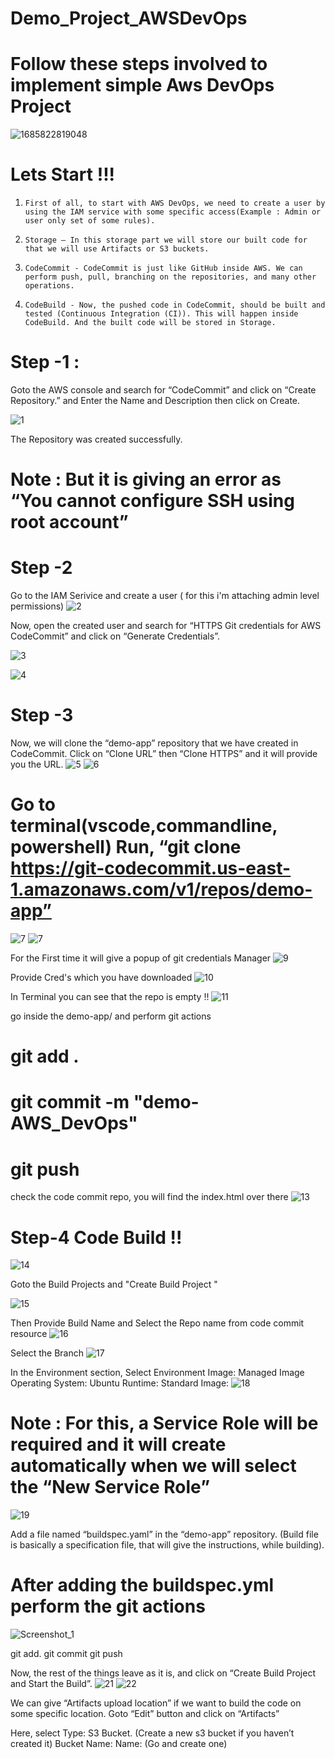 # Demo_Project_AWSDevOps

# Follow these steps involved  to implement simple Aws DevOps Project

![1685822819048](https://github.com/mohsuhel/Demo_Project_AWSDevOps/assets/127845338/8649534b-2c9c-4b98-a606-b6498fb4fb72)


# Lets Start !!!

1.     First of all, to start with AWS DevOps, we need to create a user by using the IAM service with some specific access(Example : Admin or user only set of some rules).
2.     Storage – In this storage part we will store our built code for that we will use Artifacts or S3 buckets.
3.     CodeCommit - CodeCommit is just like GitHub inside AWS. We can perform push, pull, branching on the repositories, and many other operations.
4.     CodeBuild - Now, the pushed code in CodeCommit, should be built and tested (Continuous Integration (CI)). This will happen inside CodeBuild. And the built code will be stored in Storage.

# Step -1 :

 Goto the AWS console and search for “CodeCommit” and click on “Create Repository.” and  Enter the Name and Description then click on Create.

 ![1](https://github.com/mohsuhel/Demo_Project_AWSDevOps/assets/127845338/2195fcaf-9857-408d-a9b0-3c5bec457efa)

The Repository was created successfully. 

# Note : But it is giving an error as “You cannot configure SSH using root account”


# Step -2 

Go to the IAM Serivice and create a user ( for this i'm attaching admin level permissions)
![2](https://github.com/mohsuhel/Demo_Project_AWSDevOps/assets/127845338/a836d41c-c26c-4085-ad6b-94ebb62361ee)

Now, open the created user and search for “HTTPS Git credentials for AWS CodeCommit” and click on “Generate Credentials”.

![3](https://github.com/mohsuhel/Demo_Project_AWSDevOps/assets/127845338/17457b37-d992-47f3-a4d5-09724f5b03d1)

![4](https://github.com/mohsuhel/Demo_Project_AWSDevOps/assets/127845338/3552c4f7-e2f2-47be-b7b8-454f1d00111f)


# Step -3 

Now, we will clone the “demo-app” repository that we have created in CodeCommit.
Click on “Clone URL” then “Clone HTTPS” and it will provide you the URL.
![5](https://github.com/mohsuhel/Demo_Project_AWSDevOps/assets/127845338/f44bce23-dd27-4272-b1b8-d2deb69c6cc9)
![6](https://github.com/mohsuhel/Demo_Project_AWSDevOps/assets/127845338/897ea4ba-3898-493e-b36e-0595a9bffd57)

# Go to terminal(vscode,commandline, powershell) Run, “git clone https://git-codecommit.us-east-1.amazonaws.com/v1/repos/demo-app”
![7](https://github.com/mohsuhel/Demo_Project_AWSDevOps/assets/127845338/13593784-9815-446d-94a3-1a6f548cb79f)
![7](https://github.com/mohsuhel/Demo_Project_AWSDevOps/assets/127845338/9f7625d0-fbf4-4b05-8559-f9764819f520)


For the First time it will give a popup of git credentials Manager
![9](https://github.com/mohsuhel/Demo_Project_AWSDevOps/assets/127845338/ca496a6f-9a81-4750-8bf8-2ce22ba74a9f)

Provide Cred's which you have downloaded
![10](https://github.com/mohsuhel/Demo_Project_AWSDevOps/assets/127845338/fbe91692-5479-4574-9e84-a962e92f2400)

In Terminal you can see that the repo is empty !!
![11](https://github.com/mohsuhel/Demo_Project_AWSDevOps/assets/127845338/d3efd841-c298-4c3f-9f4f-bea3a1e2e384)

go inside the demo-app/ and perform git actions
# git add .
# git commit -m "demo-AWS_DevOps"
# git push

check the code commit repo, you will find the index.html over there
![13](https://github.com/mohsuhel/Demo_Project_AWSDevOps/assets/127845338/b9a37102-4b0b-4362-a8ed-328e9388900e)


# Step-4 Code Build !!
![14](https://github.com/mohsuhel/Demo_Project_AWSDevOps/assets/127845338/2f14a4ac-8bfa-48e9-b65b-d1102291bec5)

Goto the Build Projects and "Create Build Project "

![15](https://github.com/mohsuhel/Demo_Project_AWSDevOps/assets/127845338/c46a1c7f-4339-4bf8-9797-ddb3bc70e839)

Then Provide Build Name and Select the Repo name from code commit resource
![16](https://github.com/mohsuhel/Demo_Project_AWSDevOps/assets/127845338/845aa5f9-5647-4190-b77c-03166a3cf728)

Select the Branch
![17](https://github.com/mohsuhel/Demo_Project_AWSDevOps/assets/127845338/aca1fd97-aa29-4ccd-9762-f69f5c272346)

In the Environment section, Select
Environment Image: Managed Image
Operating System: Ubuntu
Runtime: Standard
Image: <latest one>
![18](https://github.com/mohsuhel/Demo_Project_AWSDevOps/assets/127845338/53b49aae-7b7e-46ce-bfca-469e3c2be399)

# Note : For this, a Service Role will be required and it will create automatically when we will select the “New Service Role”

![19](https://github.com/mohsuhel/Demo_Project_AWSDevOps/assets/127845338/71b75e7f-cef4-4090-8c93-28940595f141)

Add a file named “buildspec.yaml” in the “demo-app” repository.
(Build file is basically a specification file, that will give the instructions, while building).

# After adding the buildspec.yml perform the git actions 
![Screenshot_1](https://github.com/mohsuhel/Demo_Project_AWSDevOps/assets/127845338/d474ef25-f954-434b-a6f8-1129039cc6b4)


git add.
git commit 
git push

Now, the rest of the things leave as it is, and click on “Create Build Project and Start the Build”.
![21](https://github.com/mohsuhel/Demo_Project_AWSDevOps/assets/127845338/5ce74875-c5ab-434e-8e31-fea44fd0d336)
![22](https://github.com/mohsuhel/Demo_Project_AWSDevOps/assets/127845338/0d66491c-6bd8-4673-9e3f-24818221ac4a)

We can give “Artifacts upload location” if we want to build the code on some specific location.
 Goto “Edit” button and click on “Artifacts”

  Here, select
Type: S3 Bucket. (Create a new s3 bucket if you haven’t created it)
Bucket Name: <Your created bucket>
Name: <Your folder name in S3 bucket> (Go and create one)


















   
